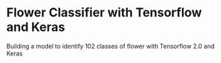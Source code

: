 # Flower Classifier with Tensorflow and Keras
 Building a model to identify 102 classes of flower with Tensorflow 2.0 and Keras

